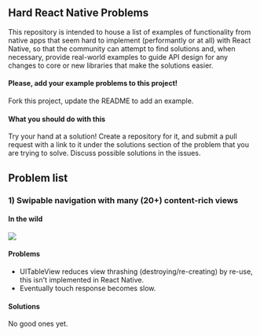 ## Hard React Native Problems

This repository is intended to house a list of examples of functionality
from native apps that seem hard to implement (performantly or at all)
with React Native, so that the community can attempt to find solutions
and, when necessary, provide real-world examples to guide API design for
any changes to core or new libraries that make the solutions easier.

#### Please, add your example problems to this project!

Fork this project, update the README to add an example.


#### What you should do with this

Try your hand at a solution! Create a repository for it, and submit a
pull request with a link to it under the solutions section of the
problem that you are trying to solve. Discuss possible solutions in the
issues.

## Problem list

### 1) Swipable navigation with many (20+) content-rich views

#### In the wild

![](http://url.brentvatne.ca/18j8x.gif)

#### Problems

- UITableView reduces view thrashing (destroying/re-creating) by re-use,
this isn't implemented in React Native.
- Eventually touch response becomes slow.

#### Solutions

No good ones yet.
